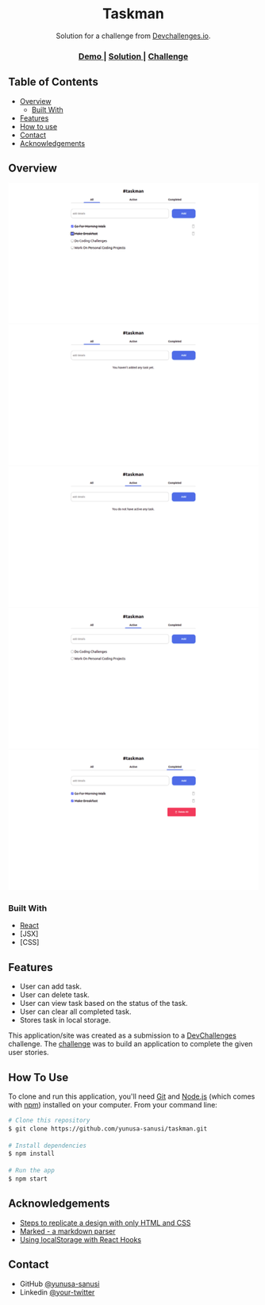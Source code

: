 <!-- Please update value in the {}  -->

<h1 align="center">Taskman</h1>

<div align="center">
   Solution for a challenge from  <a href="http://devchallenges.io" target="_blank">Devchallenges.io</a>.
</div>

<div align="center">
  <h3>
    <a href="https://taskman-dev.netlify.app">
      Demo
    </a>
    <span> | </span>
    <a href="https://devchallenges.io/solutions/GgAm1jZeXoc3EF4EUVjx">
      Solution
    </a>
    <span> | </span>
    <a href="https://devchallenges.io/challenges/hH6PbOHBdPm6otzw2De5">
      Challenge
    </a>
  </h3>
</div>

<!-- TABLE OF CONTENTS -->

## Table of Contents

- [Overview](#overview)
  - [Built With](#built-with)
- [Features](#features)
- [How to use](#how-to-use)
- [Contact](#contact)
- [Acknowledgements](#acknowledgements)

<!-- OVERVIEW -->

## Overview

![screenshot](./todo-all.png)
![screenshot](./todo-all-no.png)
![screenshot](./todo-active-no.png)
![screenshot](./todo-active.png)
![screenshot](./todo-complete.png)

### Built With

<!-- This section should list any major frameworks that you built your project using. Here are a few examples.-->

- [React](https://reactjs.org/)
- [JSX]
- [CSS]

## Features

- User can add task.
- User can delete task.
- User can view task based on the status of the task.
- User can clear all completed task.
- Stores task in local storage.

<!-- List the features of your application or follow the template. Don't share the figma file here :) -->

This application/site was created as a submission to a [DevChallenges](https://devchallenges.io/challenges) challenge. The [challenge](https://devchallenges.io/challenges/hH6PbOHBdPm6otzw2De5) was to build an application to complete the given user stories.

## How To Use

<!-- Example: -->

To clone and run this application, you'll need [Git](https://git-scm.com) and [Node.js](https://nodejs.org/en/download/) (which comes with [npm](http://npmjs.com)) installed on your computer. From your command line:

```bash
# Clone this repository
$ git clone https://github.com/yunusa-sanusi/taskman.git

# Install dependencies
$ npm install

# Run the app
$ npm start
```

## Acknowledgements

<!-- This section should list any articles or add-ons/plugins that helps you to complete the project. This is optional but it will help you in the future. For example: -->

- [Steps to replicate a design with only HTML and CSS](https://devchallenges-blogs.web.app/how-to-replicate-design/)
- [Marked - a markdown parser](https://github.com/chjj/marked)
- [Using localStorage with React Hooks](https://blog.logrocket.com/using-localstorage-react-hooks/)

## Contact

- GitHub [@yunusa-sanusi](https://github.com/yunusa-sanusi)
- Linkedin [@your-twitter](https://linkedin.com/in/sanusi-yunusa)
